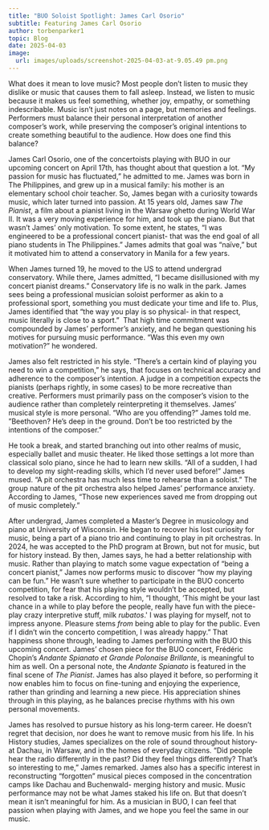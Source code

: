 ```yaml
---
title: "BUO Soloist Spotlight: James Carl Osorio"
subtitle: Featuring James Carl Osorio
author: torbenparker1
topic: Blog
date: 2025-04-03
image:
  url: images/uploads/screenshot-2025-04-03-at-9.05.49 pm.png
---
```

What does it mean to love music? Most people don’t listen to music they dislike or music that causes them to fall asleep. Instead, we listen to music because it makes us feel something, whether joy, empathy, or something indescribable. Music isn’t just notes on a page, but memories and feelings. Performers must balance their personal interpretation of another composer’s work, while preserving the composer’s original intentions to create something beautiful to the audience. How does one find this balance?

James Carl Osorio, one of the concertoists playing with BUO in our upcoming concert on April 17th, has thought about that question a lot. “My passion for music has fluctuated,” he admitted to me. James was born in The Philippines, and grew up in a musical family: his mother is an elementary school choir teacher. So, James began with a curiosity towards music, which later turned into passion. At 15 years old, James saw *The Pianist*, a film about a pianist living in the Warsaw ghetto during World War II. It was a very moving experience for him, and took up the piano. But that wasn’t James’ only motivation. To some extent, he states, “I was engineered to be a professional concert pianist- that was the end goal of all piano students in The Philippines.” James admits that goal was “naïve,” but it motivated him to attend a conservatory in Manila for a few years.

When James turned 19, he moved to the US to attend undergrad conservatory. While there, James admitted, “I became disillusioned with my concert pianist dreams.” Conservatory life is no walk in the park. James sees being a professional musician soloist performer as akin to a professional sport, something you must dedicate your time and life to. Plus, James identified that “the way you play is so physical- in that respect, music literally is close to a sport.”  That high time commitment was compounded by James’ performer’s anxiety, and he began questioning his motives for pursuing music performance. “Was this even my own motivation?” he wondered.

James also felt restricted in his style. “There’s a certain kind of playing you need to win a competition,” he says, that focuses on technical accuracy and adherence to the composer’s intention. A judge in a competition expects the pianists (perhaps rightly, in some cases) to be more recreative than creative. Performers must primarily pass on the composer’s vision to the audience rather than completely reinterpreting it themselves. James’ musical style is more personal. “Who are you offending?” James told me. ”Beethoven? He’s deep in the ground. Don’t be too restricted by the intentions of the composer.”

He took a break, and started branching out into other realms of music, especially ballet and music theater. He liked those settings a lot more than classical solo piano, since he had to learn new skills. “All of a sudden, I had to develop my sight-reading skills, which I’d never used before!” James mused. “A pit orchestra has much less time to rehearse than a soloist.” The group nature of the pit orchestra also helped James’ performance anxiety. According to James, “Those new experiences saved me from dropping out of music completely.”

After undergrad, James completed a Master’s Degree in musicology and piano at University of Wisconsin. He began to recover his lost curiosity for music, being a part of a piano trio and continuing to play in pit orchestras. In 2024, he was accepted to the PhD program at Brown, but not for music, but for history instead. By then, James says, he had a better relationship with music. Rather than playing to match some vague expectation of “being a concert pianist,” James now performs music to discover “how my playing can be fun.” He wasn’t sure whether to participate in the BUO concerto competition, for fear that his playing style wouldn’t be accepted, but resolved to take a risk. According to him, “I thought, ‘This might be your last chance in a while to play before the people, really have fun with the piece- play crazy interpretive stuff, milk *rubatos*.' I was playing for myself, not to impress anyone. Pleasure stems *from* being able to play for the public. Even if I didn’t win the concerto competition, I was already happy.” That happiness shone through, leading to James performing with the BUO this upcoming concert. James’ chosen piece for the BUO concert, Frédéric Chopin’s *Andante Spianato et Grande Polonaise Brillante*, is meaningful to him as well. On a personal note, the *Andante Spianato* is featured in the final scene of *The Pianist*. James has also played it before, so performing it now enables him to focus on fine-tuning and enjoying the experience, rather than grinding and learning a new piece. His appreciation shines through in this playing, as he balances precise rhythms with his own personal movements.

James has resolved to pursue history as his long-term career. He doesn’t regret that decision, nor does he want to remove music from his life. In his History studies, James specializes on the role of sound throughout history- at Dachau, in Warsaw, and in the homes of everyday citizens. “Did people hear the radio differently in the past? Did they feel things differently? That’s so interesting to me,” James remarked. James also has a specific interest in reconstructing “forgotten” musical pieces composed in the concentration camps like Dachau and Buchenwald- merging history and music. Music performance may not be what James staked his life on. But that doesn’t mean it isn’t meaningful for him. As a musician in BUO, I can feel that passion when playing with James, and we hope you feel the same in our music.